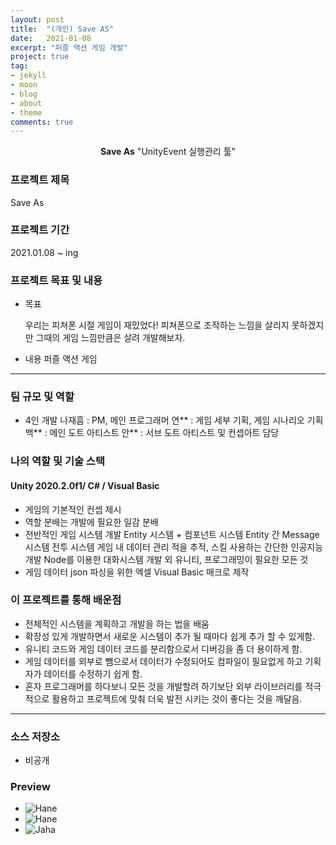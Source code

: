 ```yaml
---
layout: post
title:  "(개인) Save AS"
date:   2021-01-08
excerpt: "퍼즐 액션 게임 개발"
project: true
tag:
- jekyll 
- moon
- blog
- about
- theme
comments: true
---
```

<center><b>Save As</b> "UnityEvent 실행관리 툴"</center>
     
### 프로젝트 제목
Save As

### 프로젝트 기간
2021.01.08 ~ ing

### 프로젝트 목표 및 내용
* 목표

	우리는 피쳐폰 시절 게임이 재밌었다! 피쳐폰으로 조작하는 느낌을 살리지 못하겠지만 그때의 게임 느낌만큼은 살려 개발해보자.

* 내용
	퍼즐 액션 게임		

---

### 팀 규모 및 역할
* 4인 개발
나재흠 : PM, 메인 프로그래머
연** : 게임 세부 기획, 게임 시나리오 기획
백** : 메인 도트 아티스트
안** : 서브 도트 아티스트 및 컨셉아트 담당

### 나의 역할 및 기술 스택
#### Unity 2020.2.0f1/ C# / Visual Basic  
* 게임의 기본적인 컨셉 제시
* 역할 분배는 개발에 필요한 일감 분배
* 전반적인 게임 시스템 개발
	Entity 시스템 + 컴포넌트 시스템
	Entity 간 Message 시스템
	전투 시스템
	게임 내 데이터 관리
	적을 추적, 스킬 사용하는 간단한 인공지능 개발
	Node를 이용한 대화시스템 개발
	외 유니티, 프로그래밍이 필요한 모든 것
* 게임 데이터 json 파싱을 위한 엑셀 Visual Basic 매크로 제작


### 이 프로젝트를 통해 배운점
*  전체적인 시스템을 계획하고 개발을 하는 법을 배움
*  확장성 있게 개발하면서 새로운 시스템이 추가 될 때마다 쉽게 추가 할 수 있게함.
*  유니티 코드와 게임 데이터 코드를 분리함으로서 디버깅을 좀 더 용이하게 함.
*  게임 데이터를 외부로 뺌으로서 데이터가 수정되어도 컴파일이 필요없게 하고 기획자가 데이터를 수정하기 쉽게 함.
*  혼자 프로그래머를 하다보니 모든 것을 개발할려 하기보단 외부 라이브러리를 적극적으로 활용하고 프로젝트에 맞춰 더욱 발전 시키는 것이 좋다는 것을 깨달음. 

---

### 소스 저장소
* 비공개

### Preview
* ![Hane](https://user-images.githubusercontent.com/18138559/179418119-a44d3a85-a9ce-4ef8-bc4d-241db3fb1081.png)
* ![Hane](https://user-images.githubusercontent.com/18138559/179418135-d192ecf3-0635-465a-a0a8-c069b6470860.gif)
* ![Jaha](https://user-images.githubusercontent.com/18138559/179418149-9073044e-6b06-43d2-9018-fcde900bc591.gif)